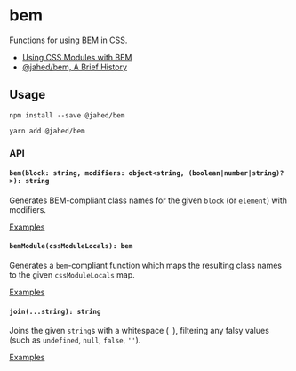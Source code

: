 # bem

Functions for using BEM in CSS.

- [Using CSS Modules with BEM](https://medium.com/@jahed/using-css-modules-with-bem-9a5f41ee592e)
- [@jahed/bem, A Brief History](https://medium.com/@jahed/jahed-bem-a-brief-history-94e370d29a12)

## Usage

```
npm install --save @jahed/bem

yarn add @jahed/bem
```

### API

#### `bem(block: string, modifiers: object<string, (boolean|number|string)?>): string`

Generates BEM-compliant class names for the given `block` (or `element`) with modifiers.

[Examples](src/bemModule.test.js)

#### `bemModule(cssModuleLocals): bem`

Generates a `bem`-compliant function which maps the resulting class names to the given 
`cssModuleLocals` map.

[Examples](src/bemModule.test.js)

#### `join(...string): string`

Joins the given `string`s with a whitespace (` `), filtering any falsy 
values (such as `undefined`, `null`, `false`, `''`).

[Examples](src/join.test.js)
